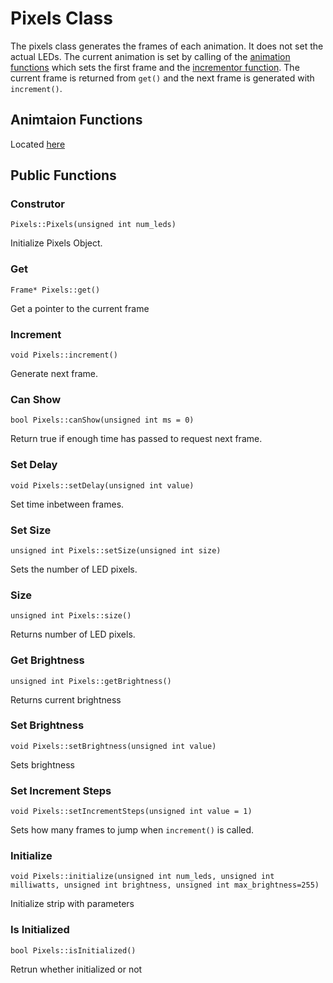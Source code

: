 # Pixels Class

The pixels class generates the frames of each animation. It does not set the actual LEDs. The
current animation is set by calling of the [animation functions](animations/animations.md#Functions) which
sets the first frame and the [incrementor function](animations/incrementor.md#Functions). The current frame
is returned from ```get()``` and the next frame is generated with ```increment()```.



## Animtaion Functions
Located [here](animations/animations.md#Functions)



## Public Functions

### Construtor
```Pixels::Pixels(unsigned int num_leds)```

Initialize Pixels Object.



### Get
``Frame* Pixels::get()``

Get a pointer to the current frame



### Increment
``void Pixels::increment()``

Generate next frame.



### Can Show
``bool Pixels::canShow(unsigned int ms = 0)``

Return true if enough time has passed to request next frame.



### Set Delay
``void Pixels::setDelay(unsigned int value)``

Set time inbetween frames.



### Set Size
``unsigned int Pixels::setSize(unsigned int size)``

Sets the number of LED pixels.



### Size
``unsigned int Pixels::size()``

Returns number of LED pixels.



### Get Brightness
``unsigned int Pixels::getBrightness()``

Returns current brightness



### Set Brightness
``void Pixels::setBrightness(unsigned int value)``

Sets brightness



### Set Increment Steps
``void Pixels::setIncrementSteps(unsigned int value = 1)``

Sets how many frames to jump when ```increment()``` is called.



### Initialize
``void Pixels::initialize(unsigned int num_leds, unsigned int milliwatts, unsigned int brightness, unsigned int max_brightness=255)``

Initialize strip with parameters



### Is Initialized
``bool Pixels::isInitialized()``

Retrun whether initialized or not